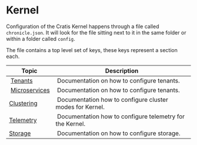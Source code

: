 # Kernel

Configuration of the Cratis Kernel happens through a file called `chronicle.json`.
It will look for the file sitting next to it in the same folder or within a folder called `config`.

The file contains a top level set of keys, these keys represent a section each.

| Topic | Description |
| ------- | ----------- |
| [Tenants](./tenants.md) | Documentation on how to configure tenants. |
| [Microservices](./microservices.md) | Documentation on how to configure tenants. |
| [Clustering](./clustering.md) | Documentation how to configure cluster modes for Kernel. |
| [Telemetry](./telemetry.md) | Documentation how to configure telemetry for the Kernel. |
| [Storage](./storage.md) | Documentation on how to configure storage. |
